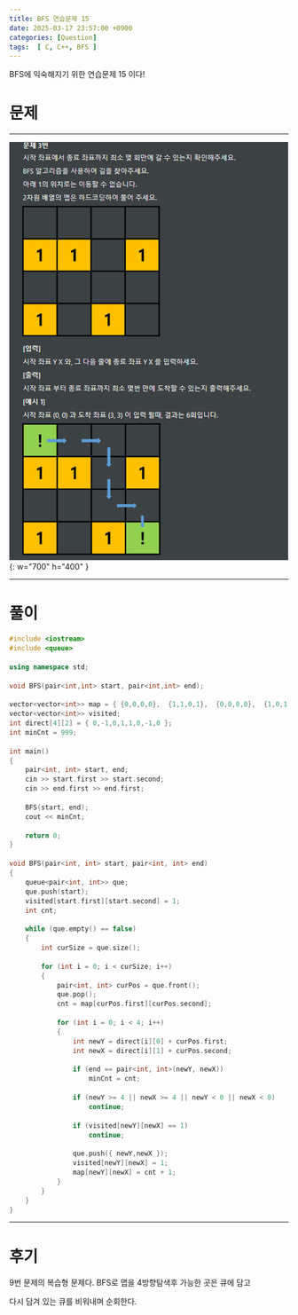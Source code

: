 ```yaml
---
title: BFS 연습문제 15
date: 2025-03-17 23:57:00 +0900
categories: [Question]  
tags:  [ C, C++, BFS ]
---
```


BFS에 익숙해지기 위한 연습문제 15 이다!

# 문제   
---------------------------------------
![Desktop View](/assets/img/bfs9.png){: w="700" h="400" }

---------------------------------------

# 풀이

```c++
#include <iostream>
#include <queue>

using namespace std;

void BFS(pair<int,int> start, pair<int,int> end);

vector<vector<int>> map = { {0,0,0,0},	{1,1,0,1},	{0,0,0,0},	{1,0,1,0} };
vector<vector<int>> visited;
int direct[4][2] = { 0,-1,0,1,1,0,-1,0 };
int minCnt = 999;

int main()
{
    pair<int, int> start, end;
    cin >> start.first >> start.second;
    cin >> end.first >> end.first;
    
    BFS(start, end);
    cout << minCnt;
    
    return 0;
}

void BFS(pair<int, int> start, pair<int, int> end)
{
    queue<pair<int, int>> que;
    que.push(start);
    visited[start.first][start.second] = 1;
    int cnt;
    
    while (que.empty() == false)
    {
        int curSize = que.size();
        
        for (int i = 0; i < curSize; i++)
        {
            pair<int, int> curPos = que.front();
            que.pop();
            cnt = map[curPos.first][curPos.second];
            
            for (int i = 0; i < 4; i++)
            {
                int newY = direct[i][0] + curPos.first;
                int newX = direct[i][1] + curPos.second;
                
                if (end == pair<int, int>(newY, newX))
                    minCnt = cnt;
                
                if (newY >= 4 || newX >= 4 || newY < 0 || newX < 0)
                    continue;
                
                if (visited[newY][newX] == 1)
                    continue;
                
                que.push({ newY,newX });
                visited[newY][newX] = 1;
                map[newY][newX] = cnt + 1;
            }
        }
    }
}
```
---------------------------------------

# 후기

9번 문제의 복습형 문제다. BFS로 맵을 4방향탐색후 가능한 곳은 큐에 담고

다시 담겨 있는 큐를 비워내며 순회한다.
